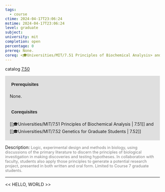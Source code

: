 ```yaml
---
tags:
  - course
ctime: 2024-04-17T23:06:24
mstime: 2024-04-17T23:06:24
level: graduate
subject: 
university: mit
completion: open
percentage: 0
prereq: None.
coreq: <🎓Universities/MIT/7.51 Principles of Biochemical Analysis> and <🎓Universities/MIT/7.52 Genetics for Graduate Students>
---
```


catalog [7.50](http://student.mit.edu/catalog/m7a.html#7.50)

<span style="display: block; padding: 15px; background-color: rgb(100, 100, 100, 0.2);"><font id="m_prereq3647_0" style="display: block; font-family: Arial, sans-serif; font-weight: bold; padding: 5px">Prerequisites</font><br><span id="prereq3647_0">None.</span></span>
<span style="display: block; padding: 15px; background-color: rgb(100, 100, 100, 0.2);"><font id="m_coreq3647_0" style="display: block; font-family: Arial, sans-serif; font-weight: bold; padding: 5px">Corequisites</font><br><span id="coreq3647_0">[[🎓Universities/MIT/7.51 Principles of Biochemical Analysis | 7.51]] and [[🎓Universities/MIT/7.52 Genetics for Graduate Students | 7.52]]</span></span>

<font style="">Description:</font>
<font style="color: grey; font-size: 0.8rem;">Logic, experimental design and methods in biology, using discussions of the primary literature to discern the principles of biological investigation in making discoveries and testing hypotheses. In collaboration with faculty, students also apply those principles to generate a potential research project, presented in both written and oral form. Limited to Course 7 graduate students.</font>



---

<< HELLO, WORLD >>

